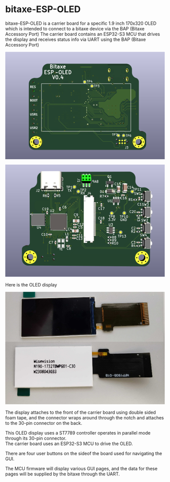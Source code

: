 # bitaxe-ESP-OLED
bitaxe-ESP-OLED is a carrier board for a specific 1.9 inch 170x320 OLED
which is intended to connect to a bitaxe device via the BAP (Bitaxe Accessory Port)
The carrier board contains an ESP32-S3 MCU that drives the display and receives 
status info via UART using the BAP (Bitaxe Accessory Port)

![render-front](doc/render-front.png)

![render-back](doc/render-back.png)

Here is the OLED display

![OLED photo](doc/OLED-photo.jpg)

The display attaches to the front of the carrier board using double sided foam tape, and 
the connector wraps around through the notch and attaches to the 30-pin connector on the back.

This OLED display uses a ST7789 controller operates in parallel mode through its 30-pin connector.  
The carrier board uses an ESP32-S3 MCU to drive the OLED.

There are four user buttons on the sideof the board used for navigating the GUI.

The MCU firmware will display various GUI pages, and the data for these pages will be 
supplied by the bitaxe through the UART.

